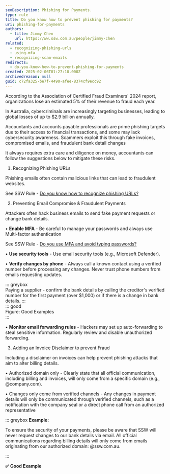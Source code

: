 ```yaml
---
seoDescription: Phishing for Payments.
type: rule
title: Do you know how to prevent phishing for payments?
uri: phishing-for-payments
authors:
  - title: Jimmy Chen
    url: https://ww.ssw.com.au/people/jimmy-chen
related:
  - recognizing-phishing-urls
  - using-mfa
  - recognizing-scam-emails
redirects:
  - do-you-know-how-to-prevent-phishing-for-payments
created: 2025-02-06T01:27:10.000Z
archivedreason: null
guid: c72fa325-be7f-4490-afee-8374cf9ecc92
---
```


According to the Association of Certified Fraud Examiners' 2024 report, organizations lose an estimated 5% of their revenue to fraud each year.

In Australia, cybercriminals are increasingly targeting businesses, leading to global losses of up to $2.9 billion annually.

Accountants and accounts payable professionals are prime phishing targets due to their access to financial transactions, and some may lack cybersecurity awareness.
Scammers exploit this through fake invoices, compromised emails, and fraudulent bank detail changes

<!--endintro-->

It always requires extra care and diligence on money, accountants can follow the suggestions below to mitigate these risks.

1. Recognizing Phishing URLs

Phishing emails often contain malicious links that can lead to fraudulent websites.

See SSW Rule - [Do you know how to recognize phishing URLs?](https://www.ssw.com.au/rules/recognizing-phishing-urls)

2. Preventing Email Compromise & Fraudulent Payments

Attackers often hack business emails to send fake payment requests or change bank details.

• **Enable MFA** - Be careful to manage your passwords and always use Multi-factor authentication

See SSW Rule - [Do you use MFA and avoid typing passwords?](https://www.ssw.com.au/rules/using-mfa/)

• **Use security tools** - Use email security tools (e.g., Microsoft Defender).

• **Verify changes by phone** - Always call a known contact using a verified number before processing any changes. Never trust phone numbers from emails requesting updates.

::: greybox  
Paying a supplier - confirm the bank details by calling the creditor's verified number for the first payment (over $1,000) or if there is a change in bank details.
:::  
::: good  
Figure: Good Examples  
:::

• **Monitor email forwarding rules** - Hackers may set up auto-forwarding to steal sensitive information. Regularly review and disable unauthorized forwarding.

3. Adding an Invoice Disclaimer to prevent Fraud

Including a disclaimer on invoices can help prevent phishing attacks that aim to alter billing details.

• Authorized domain only - Clearly state that all official communication, including billing and invoices, will only come from a specific domain (e.g., @company.com).

• Changes only come from verified channels - Any changes in payment details will only be communicated through verified channels, such as a notification with the company seal or a direct phone call from an authorized representative

::: greybox
**Example:**

To ensure the security of your payments, please be aware that SSW will never request changes to our bank details via email. All official communications regarding billing details will only come from emails originating from our authorized domain: @ssw.com.au.

:::

**✅ Good Example**
